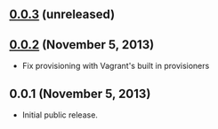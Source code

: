 ## [0.0.3](https://github.com/fgrehm/docker-provider/compare/v0.0.2...master) (unreleased)


## [0.0.2](https://github.com/fgrehm/docker-provider/compare/v0.0.1...v0.0.2) (November 5, 2013)

  - Fix provisioning with Vagrant's built in provisioners

## 0.0.1 (November 5, 2013)

  - Initial public release.
